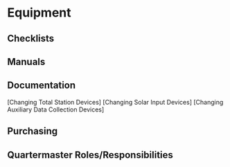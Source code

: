 # Equipment

## Checklists

## Manuals

## Documentation
[Changing Total Station Devices]
[Changing Solar Input Devices]
[Changing Auxiliary Data Collection Devices]

## Purchasing

## Quartermaster Roles/Responsibilities